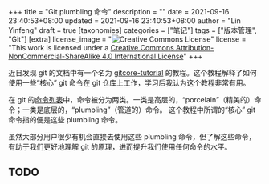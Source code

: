+++
title = "Git plumbling 命令"
description = ""
date = 2021-09-16 23:40:53+08:00
updated = 2021-09-16 23:40:53+08:00
author = "Lin Yinfeng"
draft = true
[taxonomies]
categories = ["笔记"]
tags = ["版本管理", "Git"]
[extra]
license_image = "![Creative Commons License](https://i.creativecommons.org/l/by-nc-sa/4.0/88x31.png)"
license = "This work is licensed under a [Creative Commons Attribution-NonCommercial-ShareAlike 4.0 International License](http://creativecommons.org/licenses/by-nc-sa/4.0/)"
+++

近日发现 git 的文档中有一个名为 [gitcore-tutorial](https://git-scm.com/docs/gitcore-tutorial) 的教程。这个教程解释了如何使用一些“核心” git 命令在 git 仓库上工作，学习后我认为这个教程非常有用。

在 git 的[命令列表](https://git-scm.com/docs/git#_git_commands)中，命令被分为两类。一类是高层的，“porcelain”（精美的）命令；一类是底层的，“plumbling”（管道的）命令。
这个教程中所谓的“核心” git 命令指的便是这些 plumbling 命令。

虽然大部分用户很少有机会直接去使用这些 plumbling 命令，但了解这些命令，有助于我们更好地理解 git 的原理，进而提升我们使用任何命令的水平。

<!-- more -->

## TODO
